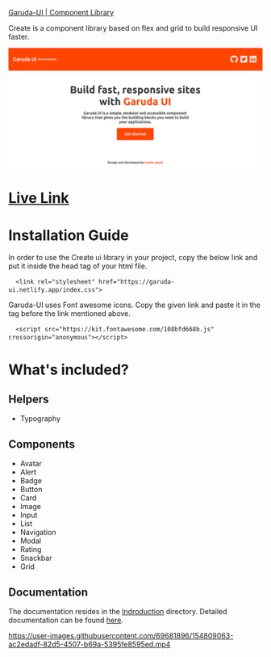 [Garuda-UI | Component Library](https://garuda-ui.netlify.app/)

Create is a component library based on flex and grid to build responsive UI faster.

![image](/images/landing.png)

# [Live Link](https://garuda-ui.netlify.app/)

# Installation Guide

In order to use the Create ui library in your project, copy the below link and put it inside the head tag of your html file.
 
```
  <link rel="stylesheet" href="https://garuda-ui.netlify.app/index.css">

```

Garuda-UI uses Font awesome icons. Copy the given link and paste it in the tag before the link mentioned above.

```
  <script src="https://kit.fontawesome.com/108bfd668b.js" crossorigin="anonymous"></script>

```

# What's included?

## Helpers
- Typography

## Components
- Avatar
- Alert
- Badge
- Button
- Card
- Image
- Input
- List
- Navigation
- Modal
- Rating
- Snackbar
- Grid

## Documentation
The documentation resides in the [Indroduction](https://github.com/tushargoyal812/Garuda-UI/tree/development/documentation) directory. Detailed documentation can be found [here](https://garuda-ui.netlify.app/documentation/documentation.html).

https://user-images.githubusercontent.com/69681896/154809063-ac2edadf-82d5-4507-b69a-5395fe8595ed.mp4

